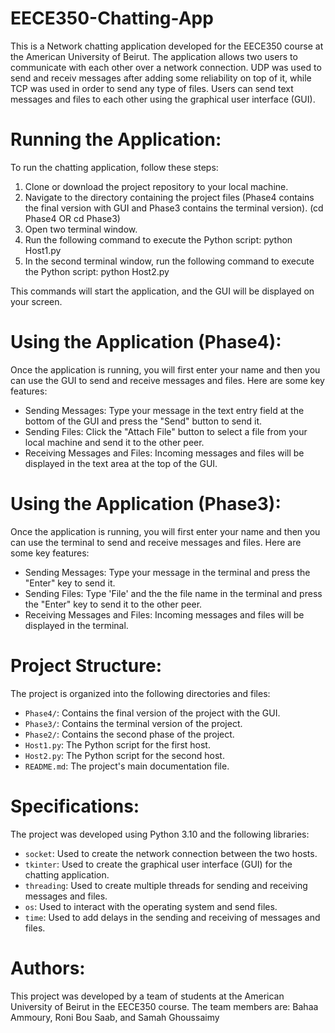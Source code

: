 # EECE350-Chatting-App
This is a Network chatting application developed for the EECE350 course at the American University of Beirut. The application allows two users to communicate with each other over a network connection. UDP was used to send and receiv messages after adding some reliability on top of it, while TCP was used in order to send any type of files. Users can send text messages and files to each other using the graphical user interface (GUI).

# Running the Application:
To run the chatting application, follow these steps:

1. Clone or download the project repository to your local machine.
2. Navigate to the directory containing the project files (Phase4 contains the final version with GUI and Phase3 contains the terminal version). (cd Phase4 OR cd Phase3)
3. Open two terminal window.
4. Run the following command to execute the Python script:
python Host1.py
5. In the second terminal window, run the following command to execute the Python script:
python Host2.py

This commands will start the application, and the GUI will be displayed on your screen.

# Using the Application (Phase4):
Once the application is running, you will first enter your name and then you can use the GUI to send and receive messages and files. Here are some key features:

- Sending Messages: Type your message in the text entry field at the bottom of the GUI and press the "Send" button to send it.
- Sending Files: Click the "Attach File" button to select a file from your local machine and send it to the other peer.
- Receiving Messages and Files: Incoming messages and files will be displayed in the text area at the top of the GUI.

# Using the Application (Phase3):
Once the application is running, you will first enter your name and then you can use the terminal to send and receive messages and files. Here are some key features:

- Sending Messages: Type your message in the terminal and press the "Enter" key to send it.
- Sending Files: Type 'File' and the the file name in the terminal and press the "Enter" key to send it to the other peer.
- Receiving Messages and Files: Incoming messages and files will be displayed in the terminal.

# Project Structure:
The project is organized into the following directories and files:

- `Phase4/`: Contains the final version of the project with the GUI.
- `Phase3/`: Contains the terminal version of the project.
- `Phase2/`: Contains the second phase of the project.
- `Host1.py`: The Python script for the first host.
- `Host2.py`: The Python script for the second host.
- `README.md`: The project's main documentation file.

# Specifications:
The project was developed using Python 3.10 and the following libraries:

- `socket`: Used to create the network connection between the two hosts.
- `tkinter`: Used to create the graphical user interface (GUI) for the chatting application.
- `threading`: Used to create multiple threads for sending and receiving messages and files.
- `os`: Used to interact with the operating system and send files.
- `time`: Used to add delays in the sending and receiving of messages and files.

# Authors:
This project was developed by a team of students at the American University of Beirut in the EECE350 course. The team members are:
Bahaa Ammoury,
Roni Bou Saab, and
Samah Ghoussaimy
